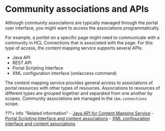 # Community associations and APIs

Although community associations are typically managed through the portal user interface, you might want to access the associations programmatically.

For example, a portlet on a specific page might need to communicate with a community in HCL Connections that is associated with the page. For this type of access, the content mapping service supports several APIs:

-   Java API
-   REST API
-   Portal Scripting Interface
-   XML configuration interface (xmlaccess command)

The content mapping service provides general access to associations of portal resources with other types of resources. Associations to resources of different types are grouped together and separated from one another by scopes. Community associations are managed in the `ibm.connections` scope.


???+ info "Related information" 
    - [Java API for Content Mapping Service](https://support.hcltechsw.com/csm)
    - [Portal Scripting Interface and content associations](https://help.hcltechsw.com/digital-experience/9.5/admin-system/mp_wcm_contentmap_pscript.html)
    - [XML configuration interface and content associations](https://help.hcltechsw.com/digital-experience/9.5/admin-system/mp_wcm_contentmap_xml.html)


